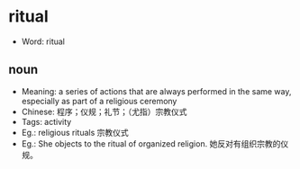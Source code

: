 # ritual

- Word: ritual

## noun

- Meaning: a series of actions that are always performed in the same way, especially as part of a religious ceremony
- Chinese: 程序；仪规；礼节；（尤指）宗教仪式
- Tags: activity
- Eg.: religious rituals 宗教仪式
- Eg.: She objects to the ritual of organized religion. 她反对有组织宗教的仪规。

